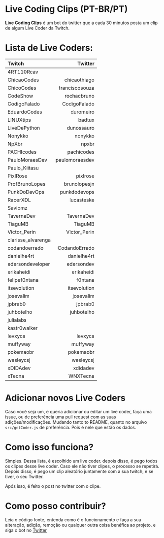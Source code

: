 # Live Coding Clips (PT-BR/PT)

**Live Coding Clips** é um bot do twitter que a cada 30 minutos posta um clip de algum Live Coder da Twitch.

# Lista de Live Coders:

| Twitch             | Twitter        |
| :----------------- | -------------: |
| 4RT110Rcav         |                |
| ChicaoCodes        | chicaothiago   |
| ChicoCodes         | franciscosouza |
| CodeShow           | rochacbruno    |
| CodigoFalado       | CodigoFalado   |
| EduardoCodes       | duromeiro      |
| LINUXtips          | badtux         |
| LiveDePython       | dunossauro     |
| Nonykko            | nonykko        |
| NpXbr              | npxbr          |
| PACHIcodes         | pachicodes     |
| PauloMoraesDev     | paulomoraesdev |
| Paulo_Kiitasu      |                |
| PixlRose           | pixlrose       |
| ProfBrunoLopes     | brunolopesjn   |
| PunkDoDevOps       | punkdodevops   |
| RacerXDL           | lucasteske     |
| Saviomz            |                |
| TavernaDev         | TavernaDev     |
| TiaguMB            | TiaguMB        |
| Victor_Perin       | Victor_Perin   |
| clarisse_alvarenga |                |
| codandoerrado      | CodandoErrado  |
| danielhe4rt        | danielhe4rt    |
| edersondeveloper   | edersondev     |
| erikaheidi         | erikaheidi     |
| felipef0ntana      | f0ntana        |
| itsevolution       | itsevolution   |
| josevalim          | josevalim      |
| jpbrab0            | jpbrab0        |
| juhbotelho         | juhbotelho     |
| julialabs          |                |
| kastr0walker       |                |
| levxyca            | levxyca        |
| muffyway           | muffyway       |
| pokemaobr          | pokemaobr      |
| wesleycsj          | wesleycsj      |
| xDIDAdev           | xdidadev       |
| xTecna             | WNXTecna       |

# Adicionar novos Live Coders

Caso você seja um, e queria adicionar ou editar um live coder, faça uma issue, ou de preferência uma pull request com as suas adições/modificações. Mudando tanto to README, quanto no arquivo `src/getCoder.js` de preferência. Pois é nele que estão os dados.

# Como isso funciona?

Simples. Dessa lista, é escolhido um live coder. depois disso, é pego todos os clipes desse live coder. Caso ele não tiver clipes, o processo se repetirá. Depois disso, é pego um clip aleatório juntamente com a sua twitch, e se tiver, o seu Twitter.

Após isso, é feito o post no twitter com o clipe.

# Como posso contribuir?

Leia o código fonte, entenda como é o funcionamento e faça a sua alteração, adição, remoção ou qualquer outra coisa benéfica ao projeto. e siga o bot no [Twitter](https://twitter.com/clips_coding)
